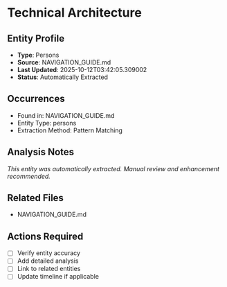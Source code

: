 # Technical Architecture

## Entity Profile
- **Type**: Persons
- **Source**: NAVIGATION_GUIDE.md
- **Last Updated**: 2025-10-12T03:42:05.309002
- **Status**: Automatically Extracted

## Occurrences
- Found in: NAVIGATION_GUIDE.md
- Entity Type: persons
- Extraction Method: Pattern Matching

## Analysis Notes
*This entity was automatically extracted. Manual review and enhancement recommended.*

## Related Files
- NAVIGATION_GUIDE.md

## Actions Required
- [ ] Verify entity accuracy
- [ ] Add detailed analysis
- [ ] Link to related entities
- [ ] Update timeline if applicable
